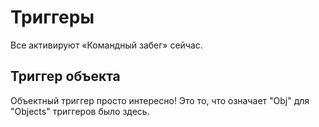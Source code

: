 # Триггеры
Все активируют «Командный забег» сейчас.
## Триггер объекта
Объектный триггер просто интересно! Это то, что означает "Obj" для "Objects" триггеров было здесь.
